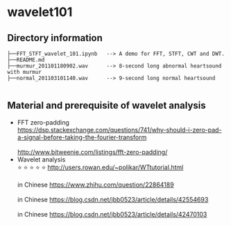 # wavelet101

## Directory information

```
├──FFT_STFT_wavelet_101.ipynb   --> A demo for FFT, STFT, CWT and DWT.
├──README.md
├──murmur_201101180902.wav      --> 8-second long abnormal heartsound with murmur
├──normal_201103101140.wav      --> 9-second long normal heartsound
  
```


## Material and prerequisite of wavelet analysis
* FFT zero-padding
<br/>https://dsp.stackexchange.com/questions/741/why-should-i-zero-pad-a-signal-before-taking-the-fourier-transform</br><br/>http://www.bitweenie.com/listings/fft-zero-padding/</br>
* Wavelet analysis
<br/> :star: :star: :star: :star: :star: http://users.rowan.edu/~polikar/WTtutorial.html</br>
<br/>in Chinese https://www.zhihu.com/question/22864189</br>
<br/>in Chinese https://blog.csdn.net/jbb0523/article/details/42554693</br>
<br/>in Chinese https://blog.csdn.net/jbb0523/article/details/42470103</br>